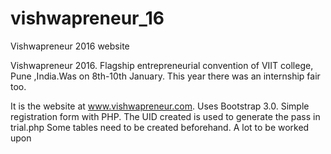 # vishwapreneur_16
Vishwapreneur 2016 website

Vishwapreneur 2016.
Flagship entrepreneurial convention of VIIT college, Pune ,India.Was on 8th-10th January.
This year there was an internship fair too.

It is the website at www.vishwapreneur.com.
Uses Bootstrap 3.0.
Simple registration form with PHP.
The UID created is used to generate the pass in trial.php
Some tables need to be created beforehand.
A lot to be worked upon 
